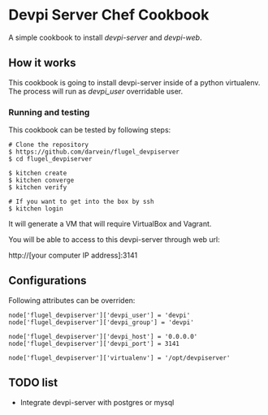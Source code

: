 # Devpi Server Chef Cookbook

A simple cookbook to install *devpi-server* and *devpi-web*.

## How it works
This cookbook is going to install devpi-server inside of a python virtualenv. The process will run as *devpi_user* overridable user.

### Running and testing
This cookbook can be tested by following steps:

~~~~
# Clone the repository
$ https://github.com/darvein/flugel_devpiserver
$ cd flugel_devpiserver
~~~~


~~~~
$ kitchen create
$ kitchen converge
$ kitchen verify
~~~~

~~~~
# If you want to get into the box by ssh
$ kitchen login
~~~~

It will generate a VM that will require VirtualBox and Vagrant.

You will be able to access to this devpi-server through web url:

http://[your computer IP address]:3141

## Configurations
Following attributes can be overriden:

~~~~
node['flugel_devpiserver']['devpi_user'] = 'devpi'
node['flugel_devpiserver']['devpi_group'] = 'devpi'

node['flugel_devpiserver']['devpi_host'] = '0.0.0.0'
node['flugel_devpiserver']['devpi_port'] = 3141

node['flugel_devpiserver']['virtualenv'] = '/opt/devpiserver'
~~~~

## TODO list
- Integrate devpi-server with postgres or mysql
